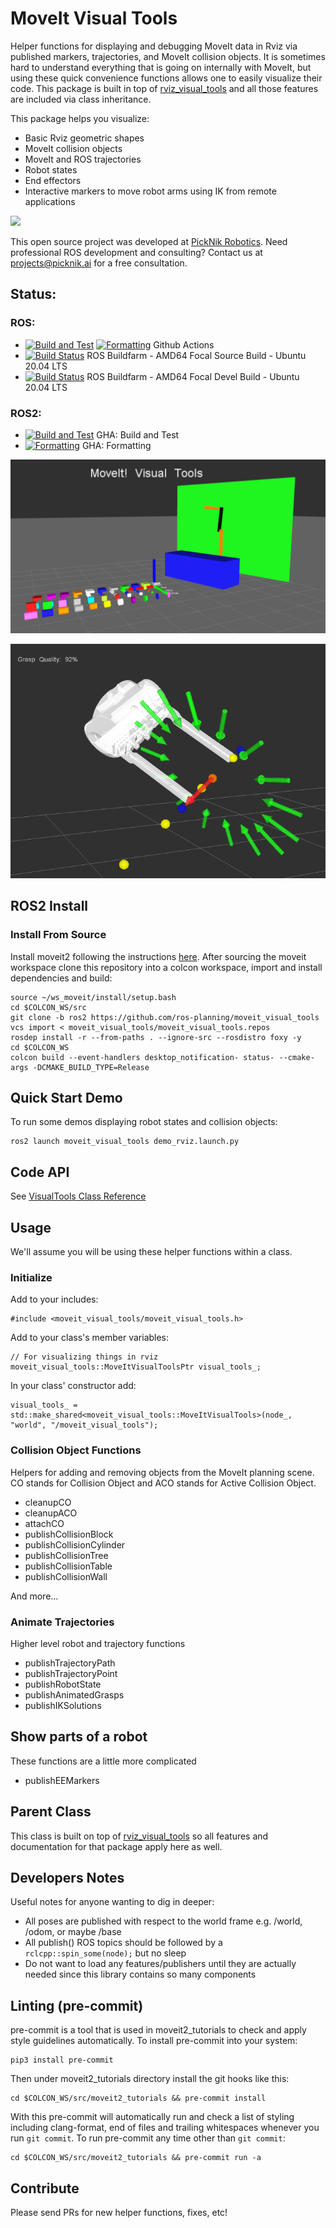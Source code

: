 # MoveIt Visual Tools

Helper functions for displaying and debugging MoveIt data in Rviz via published markers, trajectories, and MoveIt collision objects. It is sometimes hard to understand everything that is going on internally with MoveIt, but using these quick convenience functions allows one to easily visualize their code. This package is built in top of [rviz_visual_tools](https://github.com/PickNikRobotics/rviz_visual_tools) and all those features are included via class inheritance.

This package helps you visualize:

 - Basic Rviz geometric shapes
 - MoveIt collision objects
 - MoveIt and ROS trajectories
 - Robot states
 - End effectors
 - Interactive markers to move robot arms using IK from remote applications

<img src="https://picknik.ai/assets/images/logo.jpg" width="120">

This open source project was developed at [PickNik Robotics](https://picknik.ai/). Need professional ROS development and consulting? Contact us at projects@picknik.ai for a free consultation.

## Status:

### ROS:
- [![Build and Test](https://github.com/ros-planning/moveit_visual_tools/actions/workflows/build_and_test.yaml/badge.svg?branch=master)](https://github.com/ros-planning/moveit_visual_tools/actions/workflows/build_and_test.yaml?query=branch%3Amaster) [![Formatting](https://github.com/ros-planning/moveit_visual_tools/actions/workflows/format.yaml/badge.svg?branch=master)](https://github.com/ros-planning/moveit_visual_tools/actions/workflows/format.yaml?query=branch%3Amaster) Github Actions
- [![Build Status](http://build.ros.org/buildStatus/icon?job=Nsrc_uF__moveit_visual_tools__ubuntu_focal__source)](http://build.ros.org/job/Nsrc_uF__moveit_visual_tools__ubuntu_focal__source/) ROS Buildfarm - AMD64 Focal Source Build - Ubuntu 20.04 LTS
- [![Build Status](http://build.ros.org/buildStatus/icon?job=Ndev__moveit_visual_tools__ubuntu_focal_amd64)](http://build.ros.org/job/Ndev__moveit_visual_tools__ubuntu_focal_amd64/) ROS Buildfarm - AMD64 Focal Devel Build - Ubuntu 20.04 LTS

### ROS2:
- [![Build and Test](https://github.com/ros-planning/moveit_visual_tools/actions/workflows/build_and_test.yaml/badge.svg?branch=ros2)](https://github.com/ros-planning/moveit_visual_tools/actions/workflows/build_and_test.yaml?query=branch%3Aros2) GHA: Build and Test
- [![Formatting](https://github.com/ros-planning/moveit_visual_tools/actions/workflows/format.yaml/badge.svg?branch=ros2)](https://github.com/ros-planning/moveit_visual_tools/actions/workflows/format.yaml?query=branch%3Aros2) GHA: Formatting

![](resources/screenshot.png)

![](resources/demo.png)

## ROS2 Install

### Install From Source


Install moveit2 following the instructions [here](https://moveit.ros.org/install-moveit2/source/). After sourcing the moveit workspace clone this repository into a colcon workspace, import and install dependencies and build:

    source ~/ws_moveit/install/setup.bash
    cd $COLCON_WS/src
    git clone -b ros2 https://github.com/ros-planning/moveit_visual_tools
    vcs import < moveit_visual_tools/moveit_visual_tools.repos
    rosdep install -r --from-paths . --ignore-src --rosdistro foxy -y
    cd $COLCON_WS
    colcon build --event-handlers desktop_notification- status- --cmake-args -DCMAKE_BUILD_TYPE=Release

## Quick Start Demo

To run some demos displaying robot states and collision objects:

    ros2 launch moveit_visual_tools demo_rviz.launch.py

## Code API

See [VisualTools Class Reference](http://docs.ros.org/kinetic/api/moveit_visual_tools/html/classmoveit__visual__tools_1_1MoveItVisualTools.html)

## Usage

We'll assume you will be using these helper functions within a class.

### Initialize

Add to your includes:
```
#include <moveit_visual_tools/moveit_visual_tools.h>
```

Add to your class's member variables:
```
// For visualizing things in rviz
moveit_visual_tools::MoveItVisualToolsPtr visual_tools_;
```

In your class' constructor add:
```
visual_tools_ = std::make_shared<moveit_visual_tools::MoveItVisualTools>(node_, "world", "/moveit_visual_tools");
```

### Collision Object Functions

Helpers for adding and removing objects from the MoveIt planning scene. CO stands for Collision Object and ACO stands for Active Collision Object.

 - cleanupCO
 - cleanupACO
 - attachCO
 - publishCollisionBlock
 - publishCollisionCylinder
 - publishCollisionTree
 - publishCollisionTable
 - publishCollisionWall

And more...

### Animate Trajectories

Higher level robot and trajectory functions

 - publishTrajectoryPath
 - publishTrajectoryPoint
 - publishRobotState
 - publishAnimatedGrasps
 - publishIKSolutions

## Show parts of a robot

These functions are a little more complicated

 - publishEEMarkers

## Parent Class

This class is built on top of [rviz_visual_tools](https://github.com/PickNikRobotics/rviz_visual_tools) so all features and documentation for that package apply here as well.

## Developers Notes

Useful notes for anyone wanting to dig in deeper:

 -  All poses are published with respect to the world frame e.g. /world, /odom, or maybe /base
 -  All publish() ROS topics should be followed by a ``rclcpp::spin_some(node);`` but no sleep
 -  Do not want to load any features/publishers until they are actually needed since this library contains so many components

## Linting (pre-commit)

pre-commit is a tool that is used in moveit2_tutorials to check and apply style guidelines automatically. To install pre-commit into your system:

    pip3 install pre-commit

Then under moveit2_tutorials directory install the git hooks like this:

    cd $COLCON_WS/src/moveit2_tutorials && pre-commit install

With this pre-commit will automatically run and check a list of styling including clang-format, end of files and trailing whitespaces whenever you run `git commit`. To run pre-commit any time other than `git commit`:

    cd $COLCON_WS/src/moveit2_tutorials && pre-commit run -a

## Contribute

Please send PRs for new helper functions, fixes, etc!

